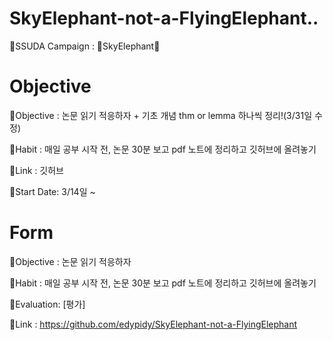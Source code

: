 # SkyElephant-not-a-FlyingElephant..
📙SSUDA Campaign : 🐘SkyElephant🐘


# Objective

🐘Objective : 논문 읽기 적응하자 + 기초 개념 thm or lemma 하나씩 정리!(3/31일 수정)

🐘Habit     : 매일 공부 시작 전, 논문 30분 보고 pdf 노트에 정리하고 깃허브에 올려놓기

🐘Link      : 깃허브

🐘Start Date: 3/14일 ~


# Form
🐘Objective : 논문 읽기 적응하자

🐘Habit     : 매일 공부 시작 전, 논문 30분 보고 pdf 노트에 정리하고 깃허브에 올려놓기

🐘Evaluation: [평가]

🐘Link      : https://github.com/edypidy/SkyElephant-not-a-FlyingElephant
